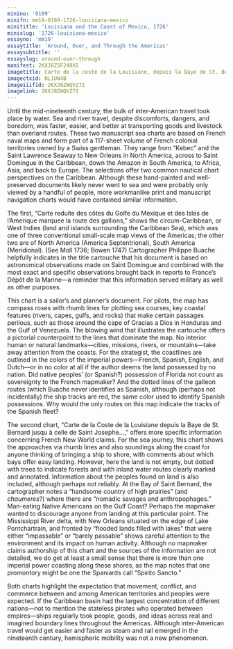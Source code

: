 ```yaml
---
minino: '0189'
minifn: mm19-0189-1726-louisiana-mexico
minititle: 'Louisiana and the Coast of Mexico, 1726'
minislug: '1726-louisiana-mexico'
essayno: 'mm19'
essaytitle: 'Around, Over, and Through the Americas'
essaysubtitle: ''
essayslug: around-over-through
manifest: 2KXJ8ZSF248X5
imagetitle: Carte de la coste de la Louisiane, depuis la Baye de St. Bernard jusqu'a celle de Saint Joseph ou tous les ports, rades, et bons mouillages sont...
imagectxid: NL1UN4B
imageiiifid: 2KXJ8ZWQVZ7I
imagelink: 2KXJ8ZWQVZ7I
---
```

Until the mid-nineteenth century, the bulk of inter-American travel took place by water. Sea and river travel, despite discomforts, dangers, and boredom, was faster, easier, and better at transporting goods and livestock than overland routes. These two manuscript sea charts are based on French naval maps and form part of a 117-sheet volume of French colonial territories owned by a Swiss gentleman. They range from “Kebec” and the Saint Lawrence Seaway to New Orleans in North America, across to Saint Domingue in the Caribbean, down the Amazon in South America, to Africa, Asia, and back to Europe. The selections offer two common nautical chart perspectives on the Caribbean. Although these hand-painted and well-preserved documents likely never went to sea and were probably only viewed by a handful of people, more workmanlike print and manuscript navigation charts would have contained similar information. 

The first, “Carte reduite des côtes du Golfe du Mexique et des Isles de l’Amerique marquee la route des gallions,” shows the circum-Caribbean, or West Indies (land and islands surrounding the Caribbean Sea), which was one of three conventional small-scale map views of the Americas; the other two are of North America (America Septentrional), South America (Meridional). (See Moll 1736; Bowen 1747) Cartographer Philippe Buache helpfully indicates in the title cartouche that his document is based on astronomical observations made on Saint Domingue and combined with the most exact and specific observations brought back in reports to France’s Dépôt de la Marine—a reminder that this information served military as well as other purposes. 

This chart is a sailor’s and planner’s document. For pilots, the map has compass roses with rhumb lines for plotting sea courses, key coastal features (rivers, capes, gulfs, and rocks) that make certain passages perilous, such as those around the cape of Gracias a Dios in Honduras and the Gulf of Venezuela. The blowing wind that illustrates the cartouche offers a pictorial counterpoint to the lines that dominate the map. No interior human or natural landmarks—cities, missions, rivers, or mountains—take away attention from the coasts. For the strategist, the coastlines are outlined in the colors of the imperial powers—French, Spanish, English, and Dutch—or in no color at all if the author deems the land possessed by no nation. Did native peoples’ (or Spanish?) possession of Florida not count as sovereignty to the French mapmaker? And the dotted lines of the galleon routes (which Buache never identifies as Spanish, although (perhaps not incidentally) the ship tracks are red, the same color used to identify Spanish possessions. Why would the only routes on this map indicate the tracks of the Spanish fleet? 

The second chart, “Carte de la Coste de la Louisiane depuis la Baye de St. Bernard jusqu à celle de Saint Josephe…,” offers more specific information concerning French New World claims. For the sea journey, this chart shows the approaches via rhumb lines and also soundings along the coast for anyone thinking of bringing a ship to shore, with comments about which bays offer easy landing. However, here the land is not empty, but dotted with trees to indicate forests and with inland water routes clearly marked and annotated. Information about the peoples found on land is also included, although perhaps not reliably. At the Bay of Saint Bernard, the cartographer notes a “handsome country of high prairies” (and _chaumeres_?) where there are “nomadic savages and anthropophages.” Man-eating Native Americans on the Gulf Coast? Perhaps the mapmaker wanted to discourage anyone from landing at this particular point. The Mississippi River delta, with New Orleans situated on the edge of Lake Pontchartrain, and fronted by “flooded lands filled with lakes” that were either “impassable” or “barely passable” shows careful attention to the environment and its impact on human activity. Although no mapmaker claims authorship of this chart and the sources of the information are not detailed, we do get at least a small sense that there is more than one imperial power coasting along these shores, as the map notes that one promontory might be one the Spaniards call “Spirito Sancto.” 

Both charts highlight the expectation that movement, conflict, and commerce between and among American territories and peoples were expected. If the Caribbean basin had the largest concentration of different nations—not to mention the stateless pirates who operated between empires—ships regularly took people, goods, and ideas across real and imagined boundary lines throughout the Americas. Although inter-American travel would get easier and faster as steam and rail emerged in the nineteenth century, hemispheric mobility was not a new phenomenon. 

